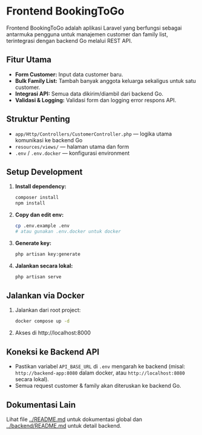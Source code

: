 # Frontend BookingToGo

Frontend BookingToGo adalah aplikasi Laravel yang berfungsi sebagai antarmuka pengguna untuk manajemen customer dan family list, terintegrasi dengan backend Go melalui REST API.

## Fitur Utama
- **Form Customer:** Input data customer baru.
- **Bulk Family List:** Tambah banyak anggota keluarga sekaligus untuk satu customer.
- **Integrasi API:** Semua data dikirim/diambil dari backend Go.
- **Validasi & Logging:** Validasi form dan logging error respons API.

## Struktur Penting
- `app/Http/Controllers/CustomerController.php` — logika utama komunikasi ke backend Go
- `resources/views/` — halaman utama dan form
- `.env` / `.env.docker` — konfigurasi environment

## Setup Development
1. **Install dependency:**
   ```bash
   composer install
   npm install
   ```
2. **Copy dan edit env:**
   ```bash
   cp .env.example .env
   # atau gunakan .env.docker untuk docker
   ```
3. **Generate key:**
   ```bash
   php artisan key:generate
   ```
4. **Jalankan secara lokal:**
   ```bash
   php artisan serve
   ```

## Jalankan via Docker
1. Jalankan dari root project:
   ```bash
   docker compose up -d
   ```
2. Akses di http://localhost:8000

## Koneksi ke Backend API
- Pastikan variabel `API_BASE_URL` di `.env` mengarah ke backend (misal: `http://backend-app:8080` dalam docker, atau `http://localhost:8080` secara lokal).
- Semua request customer & family akan diteruskan ke backend Go.

## Dokumentasi Lain
Lihat file [../README.md](../README.md) untuk dokumentasi global dan [../backend/README.md](../backend/README.md) untuk detail backend.
